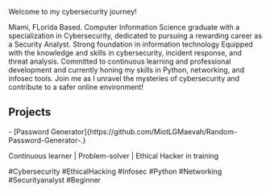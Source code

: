 Welcome to my cybersecurity journey!

Miami, FLorida Based.
Computer Information Science graduate with a specialization in Cybersecurity, dedicated to pursuing a rewarding career as a Security Analyst.
Strong foundation in information technology
Equipped with the knowledge and skills in cybersecurity, incident response, and threat analysis.
Committed to continuous learning and professional development and currently honing my skills in Python, networking, and infosec tools.
Join me as I unravel the mysteries of cybersecurity and contribute to a safer online environment!

<h2> Projects </h2> 
- [Password Generator]{https://github.com/MiotLGMaevah/Random-Password-Generator-.}

Continuous learner | Problem-solver | Ethical Hacker in training

#Cybersecurity #EthicalHacking #Infosec #Python #Networking #Securityanalyst #Beginner
